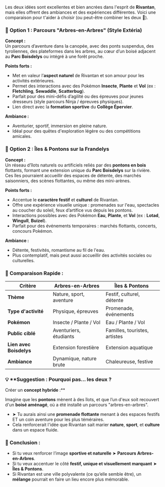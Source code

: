 Les deux idées sont excellentes et bien ancrées dans l'esprit de **Rivantan**, mais elles offrent des ambiances et des expériences différentes. Voici une comparaison pour t'aider à choisir (ou peut-être combiner les deux 👀).

### 🌲 **Option 1 : Parcours "Arbres-en-Arbres" (Style Extéria)**

**Concept :**  
Un parcours d’aventure dans la canopée, avec des ponts suspendus, des tyroliennes, des plateformes dans les arbres, au cœur d’un boisé adjacent au **Parc Boisdelys** ou intégré à une forêt proche.

**Points forts :**

- Met en valeur l’**aspect naturel** de Rivantan et son amour pour les activités extérieures.    
- Permet des interactions avec des Pokémon **Insecte**, **Plante** et **Vol** (ex : **Fletchling**, **Sewaddle**, **Scatterbug**).
- Parfait pour des mini-défis d’agilité ou des épreuves pour jeunes dresseurs (style parcours Ninja / épreuves physiques).
- Lien direct avec la **formation sportive** du **Collège Épervier**.

**Ambiance :**

- Aventurier, sportif, immersion en pleine nature.
- Idéal pour des quêtes d'exploration légère ou des compétitions amicales.

### 🌊 **Option 2 : Îles & Pontons sur la Frandelys**

**Concept :**  
Un réseau d’îlots naturels ou artificiels reliés par des **pontons en bois** flottants, formant une extension unique du **Parc Boisdelys** sur la rivière. Ces îles pourraient accueillir des espaces de détente, des marchés saisonniers, des scènes flottantes, ou même des mini-arènes.

**Points forts :**

- Accentue le **caractère festif** et **culturel** de Rivantan.    
- Offre une expérience visuelle unique : promenades sur l'eau, spectacles au coucher du soleil, feux d’artifice vus depuis les pontons.
- Interactions possibles avec des Pokémon **Eau**, **Plante**, et **Vol** (ex : **Lotad**, **Wingull**, **Buizel**).
- Parfait pour des événements temporaires : marchés flottants, concerts, concours Pokémon.

**Ambiance :**

- Détente, festivités, romantisme au fil de l'eau.
- Plus contemplatif, mais peut aussi accueillir des activités sociales ou culturelles.

### 🎯 **Comparaison Rapide :**

| **Critère**             | **Arbres-en-Arbres**    | **Îles & Pontons**            |
| ----------------------- | ----------------------- | ----------------------------- |
| **Thème**               | Nature, sport, aventure | Festif, culturel, détente     |
| **Type d'activité**     | Physique, épreuves      | Promenade, événements         |
| **Pokémon**             | Insecte / Plante / Vol  | Eau / Plante / Vol            |
| **Public ciblé**        | Aventuriers, étudiants  | Familles, touristes, artistes |
| **Lien avec Boisdelys** | Extension forestière    | Extension aquatique           |
| **Ambiance**            | Dynamique, nature brute | Chaleureuse, festive          |

### 💡 **Suggestion : Pourquoi pas... les deux ?

Créer un **concept hybride** :**

Imagine que les **pontons** mènent à des îlots, et que l’un d'eux soit recouvert d'un **boisé aménagé**, où a été installé un parcours "arbres-en-arbres".

- ➤ Tu aurais ainsi une **promenade flottante** menant à des espaces festifs ET un coin aventure pour les plus téméraires.    
- Cela renforcerait l'idée que Rivantan sait marier **nature**, **sport**, et **culture** dans un espace fluide.

### 🎯 **Conclusion :**

- Si tu veux renforcer l’image **sportive et naturelle** ➤ **Parcours Arbres-en-Arbres**.    
- Si tu veux accentuer le côté **festif, unique et visuellement marquant** ➤ **Îles & Pontons**.
- Si Rivantan est une ville polyvalente (ce qu’elle semble être), un **mélange** pourrait en faire un lieu encore plus mémorable.